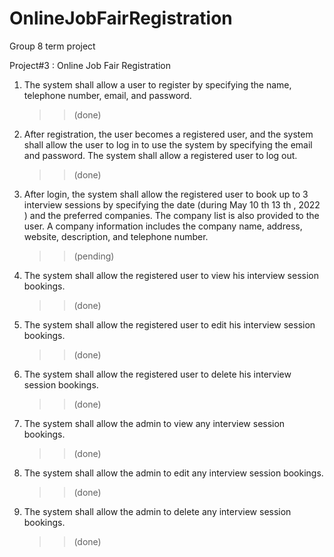 # OnlineJobFairRegistration

Group 8 term project

Project#3 : Online Job Fair Registration

1.  The system shall allow a user to register by specifying the name, telephone number, email, and
    password.

    > > (done)

2.  After registration, the user becomes a registered user, and the system shall allow the user to log in to
    use the system by specifying the email and password. The system shall allow a registered user to log
    out.

    > > (done)

3.  After login, the system shall allow the registered user to book up to 3 interview sessions by specifying
    the date (during May 10 th 13 th , 2022 ) and the preferred companies. The company list is also provided
    to the user. A company information includes the company name, address, website, description, and
    telephone number.

    > > (pending)

4.  The system shall allow the registered user to view his interview session bookings.

    > > (done)

5.  The system shall allow the registered user to edit his interview session bookings.

    > > (done)

6.  The system shall allow the registered user to delete his interview session bookings.

    > > (done)

7.  The system shall allow the admin to view any interview session bookings.

    > > (done)

8.  The system shall allow the admin to edit any interview session bookings.

    > > (done)

9.  The system shall allow the admin to delete any interview session bookings.
    > > (done)
